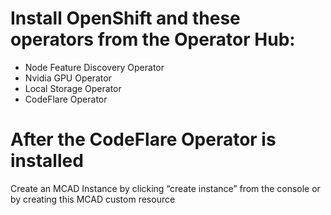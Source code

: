 # Install OpenShift and these operators from the Operator Hub:  
* Node Feature Discovery Operator
*  Nvidia GPU Operator
*  Local Storage Operator 
*  CodeFlare Operator 
   

# After the CodeFlare Operator is installed 
Create an MCAD Instance by clicking “create instance” from the console or by creating this MCAD custom resource

